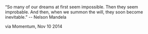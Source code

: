 “So many of our dreams at first seem impossible. Then they seem improbable. And then, when we summon the will, they soon become inevitable.”
-- Nelson Mandela

via Momentum, Nov 10 2014
